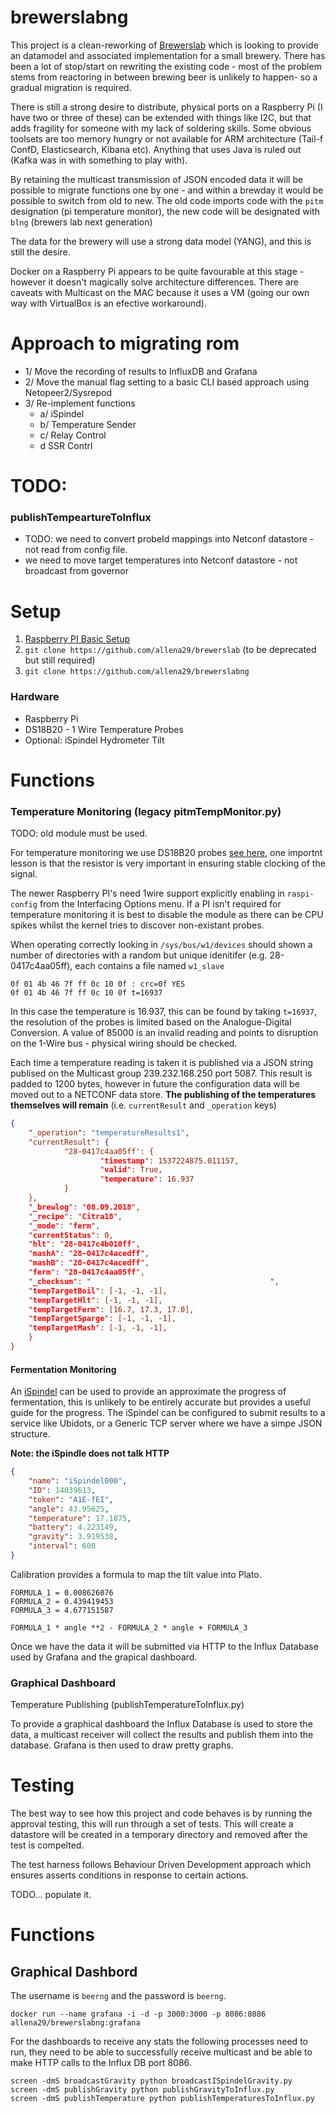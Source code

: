 # brewerslabng

This project is a clean-reworking of [Brewerslab](https://github.com/allena29/brewerslab) which is looking to provide an datamodel and associated implementation for a small brewery. There has been a lot of stop/start on rewriting the existing code - most of the problem stems from reactoring in between brewing beer is unlikely to happen- so a gradual migration is required.

There is still a strong desire to distribute, physical ports on a Raspberry Pi (I have two or three of these) can be extended with things like I2C, but that adds fragility for someone with my lack of soldering skills. Some obvious toolsets are too memory hungry or not available for ARM architecture (Tail-f ConfD, Elasticsearch, Kibana etc). Anything that uses Java is ruled out (Kafka was in with something to play with).

By retaining the multicast transmission of JSON encoded data it will be possible to migrate functions one by one - and within a brewday it would be possible to switch from old to new. The old code imports code with the `pitm` designation (pi temperature monitor), the new code will be designated with `blng` (brewers lab next generation)

The data for the brewery will use a strong data model (YANG), and this is still the desire.

Docker on a Raspberry Pi appears to be quite favourable at this stage - however it doesn't magically solve architecture differences. There are caveats with Multicast on the MAC because it uses a VM (going our own way with VirtualBox is an efective workaround).


# Approach to migrating rom 

- 1/ Move the recording of results to InfluxDB and Grafana
- 2/ Move the manual flag setting to a basic CLI based approach using Netopeer2/Sysrepod
- 3/ Re-implement functions
  - a/ iSpindel   
  - b/ Temperature Sender
  - c/ Relay Control
  - d SSR Contrl



# TODO:

### publishTempeartureToInflux


- TODO: we need to convert probeId mappings into Netconf datastore - not read from config file.
- we need to move target temperatures into Netconf datastore - not broadcast from governor




# Setup

1. [Raspberry PI Basic Setup](Documentation/RaspberryPi.md)
2. `git clone https://github.com/allena29/brewerslab` (to be deprecated but still required)
3. `git clone https://github.com/allena29/brewerslabng`


### Hardware 

- Raspberry Pi 
- DS18B20 - 1 Wire Temperature Probes
- Optional: iSpindel Hydrometer Tilt 




# Functions

### Temperature Monitoring (legacy pitmTempMonitor.py)

TODO: old module must be used.

For temperature monitoring we use DS18B20 probes [see here](https://www.cl.cam.ac.uk/projects/raspberrypi/tutorials/temperature/), one importnt lesson is that the resistor is very important in ensuring stable clocking of the signal.

The newer Raspberry PI's need 1wire support explicitly enabling in `raspi-config` from the Interfacing Options menu. If a PI isn't required for temperature monitoring it is best to disable the module as there can be CPU spikes whilst the kernel tries to discover non-existant probes.

When operating correctly looking in `/sys/bus/w1/devices` should shown a number of directories with a random but unique idenitifer (e.g. 28-0417c4aa05ff), each contains a file named `w1_slave`

```
0f 01 4b 46 7f ff 0c 10 0f : crc=0f YES
0f 01 4b 46 7f ff 0c 10 0f t=16937
```

In this case the temperature is 16.937, this can be found by taking `t=16937`, the resolution of the probes is limited based on the Analogue-Digital Conversion. A value of 85000 is an invalid reading and points to disruption on the 1-Wire bus - physical wiring should be checked.

Each time a temperature reading is taken it is published via a JSON string publised on the Multicast group 239.232.168.250 port 5087. This result is padded to 1200 bytes, however in future the configuration data will be moved out to a NETCONF data store. **The publishing of the temperatures themselves will remain** (i.e. `currentResult` and `_operation` keys)

```json
{	
	"_operation": "temperatureResults1",
	"currentResult": {
			"28-0417c4aa05ff': {
					"timestamp": 1537224875.011157,
					"valid": True, 
					"temperature": 16.937
			}
	},
	"_brewlog": "08.09.2018",
	"_recipe": "Citra18",
	"_mode": "ferm",
	"currentStatus": 0,	
	"hlt": "28-0417c4b010ff",
	"mashA": "28-0417c4acedff",
	"mashB": "28-0417c4acedff",
	"ferm": "28-0417c4aa05ff", 
	"_checksum": "                                        ", 
	"tempTargetBoil": [-1, -1, -1],
	"tempTargetHlt": [-1, -1, -1],
	"tempTargetFerm": [16.7, 17.3, 17.0],
	"tempTargetSparge": [-1, -1, -1], 
	"tempTargetMash": [-1, -1, -1], 
	}
}
```



#### Fermentation Monitoring 

An [iSpindel](https://github.com/universam1/iSpindel/blob/master/docs/README_en.md) can be used to provide an approximate the progress of fermentation, this is unlikely to be entirely accurate but provides a useful guide for the progress. The iSpindel can be configured to submit results to a service like Ubidots, or a Generic TCP server where we have a simpe JSON structure. 

**Note: the iSpindle does not talk HTTP**


```json
{
	"name": "iSpindel000",
	"ID": 14039613,
	"token": "A1E-fEI",
	"angle": 43.95625,
	"temperature": 17.1875,
	"battery": 4.223149,
	"gravity": 3.919538,
	"interval": 600
}
```

Calibration provides a formula to map the tilt value into Plato.

```
FORMULA_1 = 0.008626076
FORMULA_2 = 0.439419453
FORMULA_3 = 4.677151587

FORMULA_1 * angle **2 - FORMULA_2 * angle + FORMULA_3
```

Once we have the data it will be submitted via HTTP to the Influx Database used by Grafana and the grapical dashboard.



### Graphical Dashboard

Temperature Publishing (publishTemperatureToInflux.py)

To provide a graphical dashboard the Influx Database is used to store the data, a multicast receiver will collect the results and publish them into the database. Grafana is then used to draw pretty graphs.







# Testing

The best way to see how this project and code behaves is by running the approval testing, this will run through a set of tests. This will create a datastore will be created in a temporary directory and removed after the test is compelted. 

The test harness follows Behaviour Driven Development approach which ensures asserts conditions in response to certain actions.

TODO... populate it.





# Functions


## Graphical Dashbord

The username is `beerng` and the password is `beerng`. 

```
docker run --name grafana -i -d -p 3000:3000 -p 8086:8086 allena29/brewerslabng:grafana
```

For the dashboards to receive any stats the following processes need to run, they need to be able to successfully receive multicast and be able to make HTTP calls to the Influx DB port 8086.

```
screen -dmS broadcastGravity python broadcastISpindelGravity.py
screen -dmS publishGravity python publishGravityToInflux.py
screen -dmS publishTemperature python publishTemperaturesToInflux.py
```
